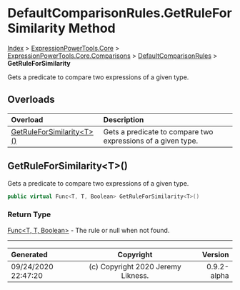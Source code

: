 ﻿# DefaultComparisonRules.GetRuleForSimilarity Method

[Index](../index.md) > [ExpressionPowerTools.Core](ExpressionPowerTools.Core.a.md) > [ExpressionPowerTools.Core.Comparisons](ExpressionPowerTools.Core.Comparisons.n.md) > [DefaultComparisonRules](ExpressionPowerTools.Core.Comparisons.DefaultComparisonRules.cs.md) > **GetRuleForSimilarity**

Gets a predicate to compare two expressions of a given type.

## Overloads

| Overload | Description |
| :-- | :-- |
| [GetRuleForSimilarity&lt;T>()](#getruleforsimilarityt) | Gets a predicate to compare two expressions of a given type. |
## GetRuleForSimilarity&lt;T>()

Gets a predicate to compare two expressions of a given type.

```csharp
public virtual Func<T, T, Boolean> GetRuleForSimilarity<T>()
```

### Return Type

 [Func&lt;T, T, Boolean>](https://docs.microsoft.com/dotnet/api/system.func-3)  - The rule or null when not found.



---

| Generated | Copyright | Version |
| :-- | :-: | --: |
| 09/24/2020 22:47:20 | (c) Copyright 2020 Jeremy Likness. | 0.9.2-alpha |
